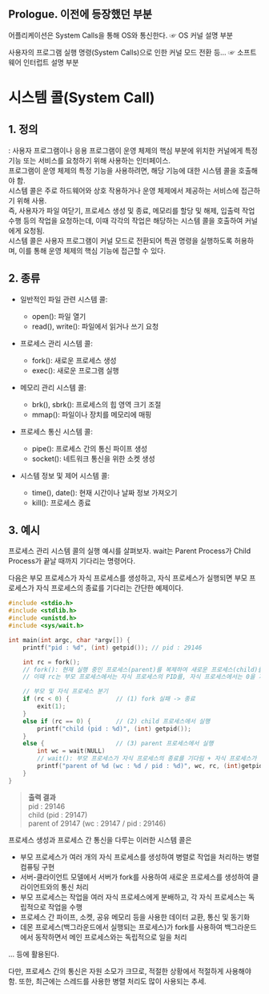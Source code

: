 ## Prologue. 이전에 등장했던 부분

어플리케이션은 System Calls을 통해 OS와 통신한다. ☞ OS 커널 설명 부분

사용자의 프로그램 실행 명령(System Calls)으로 인한 커널 모드 전환 등... ☞ 소프트웨어 인터럽트 설명 부분

# 시스템 콜(System Call)

## 1. 정의

: 사용자 프로그램이나 응용 프로그램이 운영 체제의 핵심 부분에 위치한 커널에게 특정 기능 또는 서비스를 요청하기 위해 사용하는 인터페이스.<br>
프로그램이 운영 체제의 특정 기능을 사용하려면, 해당 기능에 대한 시스템 콜을 호출해야 함.<br>
시스템 콜은 주로 하드웨어와 상호 작용하거나 운영 체제에서 제공하는 서비스에 접근하기 위해 사용.<br>
즉, 사용자가 파일 여닫기, 프로세스 생성 및 종료, 메모리를 할당 및 해제, 입출력 작업 수행 등의 작업을 요청하는데, 이때 각각의 작업은 해당하는 시스템 콜을 호출하여 커널에게 요청됨.<br>
시스템 콜은 사용자 프로그램이 커널 모드로 전환되어 특권 명령을 실행하도록 허용하며, 이를 통해 운영 체제의 핵심 기능에 접근할 수 있다.<br>

## 2. 종류

- 일반적인 파일 관련 시스템 콜:

  - open(): 파일 열기
  - read(), write(): 파일에서 읽거나 쓰기 요청

- 프로세스 관리 시스템 콜:

  - fork(): 새로운 프로세스 생성
  - exec(): 새로운 프로그램 실행

- 메모리 관리 시스템 콜:

  - brk(), sbrk(): 프로세스의 힙 영역 크기 조절
  - mmap(): 파일이나 장치를 메모리에 매핑

- 프로세스 통신 시스템 콜:

  - pipe(): 프로세스 간의 통신 파이프 생성
  - socket(): 네트워크 통신을 위한 소켓 생성

- 시스템 정보 및 제어 시스템 콜:

  - time(), date(): 현재 시간이나 날짜 정보 가져오기
  - kill(): 프로세스 종료

## 3. 예시

프로세스 관리 시스템 콜의 실행 예시를 살펴보자.
wait는 Parent Process가 Child Process가 끝날 때까지 기다리는 명령어다.

다음은 부모 프로세스가 자식 프로세스를 생성하고, 자식 프로세스가 실행되면 부모 프로세스가 자식 프로세스의 종료를 기다리는 간단한 예제이다.

```c
#include <stdio.h>
#include <stdlib.h>
#include <unistd.h>
#include <sys/wait.h>

int main(int argc, char *argv[]) {
    printf("pid : %d", (int) getpid()); // pid : 29146

    int rc = fork();
    // fork(): 현재 실행 중인 프로세스(parent)를 복제하여 새로운 프로세스(child)를 생성. (실패시 -1 반환)
    // 이때 rc는 부모 프로세스에서는 자식 프로세스의 PID를, 자식 프로세스에서는 0을 가지게 됨.

    // 부모 및 자식 프로세스 분기
    if (rc < 0) {             // (1) fork 실패 -> 종료
        exit(1);
    }
    else if (rc == 0) {       // (2) child 프로세스에서 실행
        printf("child (pid : %d)", (int) getpid());
    }
    else {                    // (3) parent 프로세스에서 실행
        int wc = wait(NULL)
        // wait(): 부모 프로세스가 자식 프로세스의 종료를 기다림 + 자식 프로세스가 종료되면 종료 상태 정보를 반환
        printf("parent of %d (wc : %d / pid : %d)", wc, rc, (int)getpid());
    }
}
```

> **출력 결과**<br>
> pid : 29146<br>
> child (pid : 29147)<br>
> parent of 29147 (wc : 29147 / pid : 29146)

프로세스 생성과 프로세스 간 통신을 다루는 이러한 시스템 콜은

- 부모 프로세스가 여러 개의 자식 프로세스를 생성하여 병렬로 작업을 처리하는 병렬 컴퓨팅 구현
- 서버-클라이언트 모델에서 서버가 fork를 사용하여 새로운 프로세스를 생성하여 클라이언트와의 통신 처리
- 부모 프로세스는 작업을 여러 자식 프로세스에게 분배하고, 각 자식 프로세스는 독립적으로 작업을 수행
- 프로세스 간 파이프, 소켓, 공유 메모리 등을 사용한 데이터 교환, 통신 및 동기화
- 데몬 프로세스(백그라운드에서 실행되는 프로세스)가 fork를 사용하여 백그라운드에서 동작하면서 메인 프로세스와는 독립적으로 일을 처리<br>

... 등에 활용된다.

다만, 프로세스 간의 통신은 자원 소모가 크므로, 적절한 상황에서 적절하게 사용해야 함.
또한, 최근에는 스레드를 사용한 병렬 처리도 많이 사용되는 추세.
